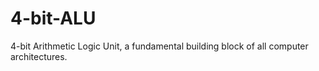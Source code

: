 # 4-bit-ALU
4-bit Arithmetic Logic Unit, a fundamental building block of all computer architectures.

